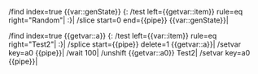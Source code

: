 /find index=true {{var::genState}} {:
	/test left={{getvar::item}} rule=eq right="Random"|
:}|
/slice start=0 end={{pipe}} {{var::genState}}|

/find index=true {{getvar::a}} {:
	/test left={{var::item}} rule=eq right="Test2"|
:}|
/splice start={{pipe}} delete=1 {{getvar::a}}|
/setvar key=a0 {{pipe}}|
/wait 100|
/unshift {{getvar::a0}} Test2|
/setvar key=a0 {{pipe}}|